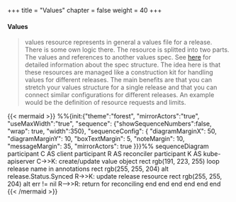 +++
title = "Values"
chapter = false
weight = 40
+++

#### Values

>  values resource represents in general a values file for a release. There is some own logic there. The resource is splitted into two parts. The values and references to another values spec. See [here](https://github.com/soer3n/apps-operator/blob/master/apis/helm/v1alpha1/values_types.go) for detailed information about the spec structure. The idea here is that these resources are managed like a construction kit for handling values for different releases. The main benefits are that you can stretch your values structure for a single release and that you can connect similar configurations for different releases. An example would be the definition of resource requests and limits.

{{< mermaid >}}
%%{init:{"theme":"forest", "mirrorActors":"true", "useMaxWidth":"true", "sequence": {"showSequenceNumbers":false, "wrap": true, "width":350}, "sequenceConfig": {
    "diagramMarginX": 50,
    "diagramMarginY": 10,
    "boxTextMargin": 5,
    "noteMargin": 10,
    "messageMargin": 35,
    "mirrorActors": true
}}}%%
sequenceDiagram
    participant C AS client
    participant R AS reconciler
    participant K AS kube-apiserver
    C->>K: create/update value object
    rect rgb(191, 223, 255)
    loop release name in annotations
        rect rgb(255, 255, 204)
        alt release.Status.Synced
            R->>K: update release resource
            rect rgb(255, 255, 204)
            alt err != nil
                R-->>R: return for reconciling
            end
            end
        end
        end
    end
    end
{{< /mermaid >}}
